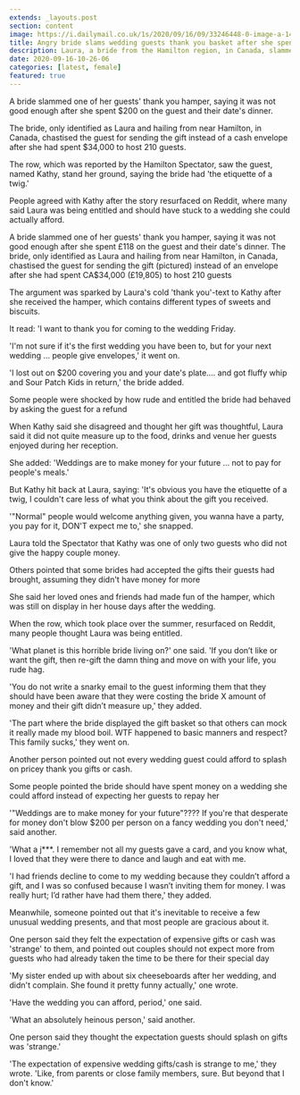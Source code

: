 ```yaml
---
extends: _layouts.post
section: content
image: https://i.dailymail.co.uk/1s/2020/09/16/09/33246448-0-image-a-14_1600245292629.jpg 
title: Angry bride slams wedding guests thank you basket after she spent £34,000 on reception 
description: Laura, a bride from the Hamilton region, in Canada, slammed the wedding gift she received from her guest Katie, saying it did not measure up to the money shed spent on her wedding. 
date: 2020-09-16-10-26-06 
categories: [latest, female] 
featured: true 
--- 
```

A bride slammed one of her guests' thank you hamper, saying it was not good enough after she spent $200 on the guest and their date's dinner. 

The bride, only identified as Laura and hailing from near Hamilton, in Canada, chastised the guest for sending the gift instead of a cash envelope after she had spent $34,000 to host 210 guests. 

The row, which was reported by the Hamilton Spectator, saw the guest, named Kathy, stand her ground, saying the bride had 'the etiquette of a twig.'

People agreed with Kathy after the story resurfaced on Reddit, where many said Laura was being entitled and should have stuck to a wedding she could actually afford.  

A bride slammed one of her guests' thank you hamper, saying it was not good enough after she spent £118 on the guest and their date's dinner. The bride, only identified as Laura and hailing from near Hamilton, in Canada, chastised the guest for sending the gift (pictured) instead of an envelope after she had spent CA$34,000 (£19,805) to host 210 guests

The argument was sparked by Laura's cold 'thank you'-text to Kathy after she received the hamper, which contains different types of sweets and biscuits. 

It read: 'I want to thank you for coming to the wedding Friday.

'I'm not sure if it's the first wedding you have been to, but for your next wedding … people give envelopes,' it went on.

'I lost out on $200 covering you and your date's plate.… and got fluffy whip and Sour Patch Kids in return,' the bride added. 

Some people were shocked by how rude and entitled the bride had behaved by asking the guest for a refund 

When Kathy said she disagreed and thought her gift was thoughtful, Laura said it did not quite measure up to the food, drinks and venue her guests enjoyed during her reception. 

She added: 'Weddings are to make money for your future … not to pay for people's meals.'

But Kathy hit back at Laura, saying: 'It's obvious you have the etiquette of a twig, I couldn't care less of what you think about the gift you received.

'"Normal" people would welcome anything given, you wanna have a party, you pay for it, DON'T expect me to,' she snapped. 

Laura told the Spectator that Kathy was one of only two guests who did not give the happy couple money. 



Others pointed that some brides had accepted the gifts their guests had brought, assuming they didn't have money for more 

She said her loved ones and friends had made fun of the hamper, which was still on display in her house days after the wedding.  

When the row, which took place over the summer, resurfaced on Reddit, many people thought Laura was being entitled.  

'What planet is this horrible bride living on?' one said. 'If you don’t like or want the gift, then re-gift the damn thing and move on with your life, you rude hag. 

'You do not write a snarky email to the guest informing them that they should have been aware that they were costing the bride X amount of money and their gift didn’t measure up,' they added. 

'The part where the bride displayed the gift basket so that others can mock it really made my blood boil. WTF happened to basic manners and respect? This family sucks,' they went on. 

Another person pointed out not every wedding guest could afford to splash on pricey thank you gifts or cash.



Some people pointed the bride should have spent money on a wedding she could afford instead of expecting her guests to repay her 

'"Weddings are to make money for your future"???? If you're that desperate for money don't blow $200 per person on a fancy wedding you don't need,' said another.  

'What a j***. I remember not all my guests gave a card, and you know what, I loved that they were there to dance and laugh and eat with me. 

'I had friends decline to come to my wedding because they couldn’t afford a gift, and I was so confused because I wasn’t inviting them for money. I was really hurt; I’d rather have had them there,' they added.  

Meanwhile, someone pointed out that it's inevitable to receive a few unusual wedding presents, and that most people are gracious about it. 



One person said they felt the expectation of expensive gifts or cash was 'strange' to them, and pointed out couples should not expect more from guests who had already taken the time to be there for their special day

'My sister ended up with about six cheeseboards after her wedding, and didn't complain. She found it pretty funny actually,' one wrote. 

'Have the wedding you can afford, period,' one said. 

'What an absolutely heinous person,' said another. 

One person said they thought the expectation guests should splash on gifts was 'strange.'

'The expectation of expensive wedding gifts/cash is strange to me,' they wrote. 'Like, from parents or close family members, sure. But beyond that I don't know.'

